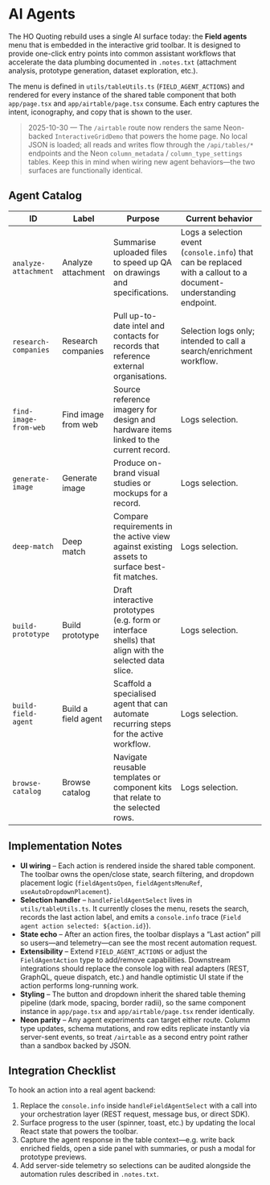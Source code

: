 # AI Agents

The HO Quoting rebuild uses a single AI surface today: the **Field agents** menu that is embedded in the interactive grid toolbar. It is designed to provide one-click entry points into common assistant workflows that accelerate the data plumbing documented in `.notes.txt` (attachment analysis, prototype generation, dataset exploration, etc.).

The menu is defined in `utils/tableUtils.ts` (`FIELD_AGENT_ACTIONS`) and rendered for every instance of the shared table component that both `app/page.tsx` and `app/airtable/page.tsx` consume. Each entry captures the intent, iconography, and copy that is shown to the user.

> 2025-10-30 — The `/airtable` route now renders the same Neon-backed `InteractiveGridDemo` that powers the home page. No local JSON is loaded; all reads and writes flow through the `/api/tables/*` endpoints and the Neon `column_metadata` / `column_type_settings` tables. Keep this in mind when wiring new agent behaviors—the two surfaces are functionally identical.

## Agent Catalog

| ID | Label | Purpose | Current behavior |
| --- | --- | --- | --- |
| `analyze-attachment` | Analyze attachment | Summarise uploaded files to speed up QA on drawings and specifications. | Logs a selection event (`console.info`) that can be replaced with a callout to a document-understanding endpoint. |
| `research-companies` | Research companies | Pull up-to-date intel and contacts for records that reference external organisations. | Selection logs only; intended to call a search/enrichment workflow. |
| `find-image-from-web` | Find image from web | Source reference imagery for design and hardware items linked to the current record. | Logs selection. |
| `generate-image` | Generate image | Produce on-brand visual studies or mockups for a record. | Logs selection. |
| `deep-match` | Deep match | Compare requirements in the active view against existing assets to surface best-fit matches. | Logs selection. |
| `build-prototype` | Build prototype | Draft interactive prototypes (e.g. form or interface shells) that align with the selected data slice. | Logs selection. |
| `build-field-agent` | Build a field agent | Scaffold a specialised agent that can automate recurring steps for the active workflow. | Logs selection. |
| `browse-catalog` | Browse catalog | Navigate reusable templates or component kits that relate to the selected rows. | Logs selection. |

## Implementation Notes

- **UI wiring** – Each action is rendered inside the shared table component. The toolbar owns the open/close state, search filtering, and dropdown placement logic (`fieldAgentsOpen`, `fieldAgentsMenuRef`, `useAutoDropdownPlacement`).
- **Selection handler** – `handleFieldAgentSelect` lives in `utils/tableUtils.ts`. It currently closes the menu, resets the search, records the last action label, and emits a `console.info` trace (`Field agent action selected: ${action.id}`).
- **State echo** – After an action fires, the toolbar displays a “Last action” pill so users—and telemetry—can see the most recent automation request.
- **Extensibility** – Extend `FIELD_AGENT_ACTIONS` or adjust the `FieldAgentAction` type to add/remove capabilities. Downstream integrations should replace the console log with real adapters (REST, GraphQL, queue dispatch, etc.) and handle optimistic UI state if the action performs long-running work.
- **Styling** – The button and dropdown inherit the shared table theming pipeline (dark mode, spacing, border radii), so the same component instance in `app/page.tsx` and `app/airtable/page.tsx` render identically.
- **Neon parity** – Any agent experiments can target either route. Column type updates, schema mutations, and row edits replicate instantly via server-sent events, so treat `/airtable` as a second entry point rather than a sandbox backed by JSON.

## Integration Checklist

To hook an action into a real agent backend:

1. Replace the `console.info` inside `handleFieldAgentSelect` with a call into your orchestration layer (REST request, message bus, or direct SDK).
2. Surface progress to the user (spinner, toast, etc.) by updating the local React state that powers the toolbar.
3. Capture the agent response in the table context—e.g. write back enriched fields, open a side panel with summaries, or push a modal for prototype previews.
4. Add server-side telemetry so selections can be audited alongside the automation rules described in `.notes.txt`.
